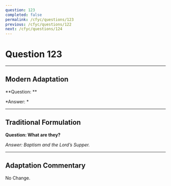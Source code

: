```yaml
---
question: 123
completed: false
permalink: /cfyc/questions/123
previous: /cfyc/questions/122
next: /cfyc/questions/124
---
```

# Question 123

---
## Modern Adaptation
**Question: **

*Answer: *

---
## Traditional Formulation
**Question: What are they?**

*Answer: Baptism and the Lord’s Supper.*

---
## Adaptation Commentary
No Change.
